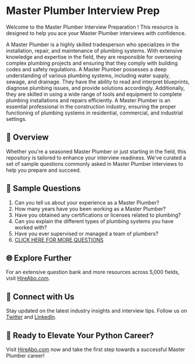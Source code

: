 # Master Plumber Interview Prep

Welcome to the Master Plumber Interview Preparation ! This resource is designed to help you ace your Master Plumber interviews with confidence.

A Master Plumber is a highly skilled tradesperson who specializes in the installation, repair, and maintenance of plumbing systems. With extensive knowledge and expertise in the field, they are responsible for overseeing complex plumbing projects and ensuring that they comply with building codes and safety regulations. A Master Plumber possesses a deep understanding of various plumbing systems, including water supply, sewage, and drainage. They have the ability to read and interpret blueprints, diagnose plumbing issues, and provide solutions accordingly. Additionally, they are skilled in using a wide range of tools and equipment to complete plumbing installations and repairs efficiently. A Master Plumber is an essential professional in the construction industry, ensuring the proper functioning of plumbing systems in residential, commercial, and industrial settings.

## 🚀 Overview

Whether you're a seasoned Master Plumber or just starting in the field, this repository is tailored to enhance your interview readiness. We've curated a set of sample questions commonly asked in Master Plumber interviews to help you prepare and succeed.

## 📝 Sample Questions

1. Can you tell us about your experience as a Master Plumber?
2. How many years have you been working as a Master Plumber?
3. Have you obtained any certifications or licenses related to plumbing?
4. Can you explain the different types of plumbing systems you have worked with?
5. Have you ever supervised or managed a team of plumbers?
6. [CLICK HERE FOR MORE QUESTIONS](https://hireabo.com/job/12_0_0/Master%20Plumber)

## 🌐 Explore Further

For an extensive question bank and more resources across 5,000 fields, visit [HireAbo.com](https://www.hireabo.com).

## 📱 Connect with Us

Stay updated on the latest industry insights and interview tips. Follow us on [Twitter](https://twitter.com/hireabo) and [LinkedIn](https://www.linkedin.com/in/hire-abo-3609972a8/).

## 🚀 Ready to Elevate Your Python Career?

Visit [HireAbo.com](https://www.hireabo.com) now and take the first step towards a successful Master Plumber career!